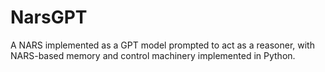 # NarsGPT
A NARS implemented as a GPT model prompted to act as a reasoner, with NARS-based memory and control machinery implemented in Python.
